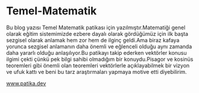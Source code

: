 # Temel-Matematik


Bu blog yazısı Temel Matematik patikası için yazılmıştır.Matematiği genel olarak eğitim sistemimizde ezbere dayalı olarak gördüğümüz için ilk başta sezgisel olarak anlamak hem zor hem de ilginç geldi.Ama biraz kafaya yorunca sezgisel anlamanın daha önemli ve eğlenceli olduğu aynı zamanda daha yararlı olduğu anlaşılıyor.Bu patikayı takip ederken vektörler konusu ilgimi çekti çünkü pek bilgi sahibi olmadığım bir konuydu.Pisagor ve kosinüs teoremleri gibi önemli olan teoremleri vektörlerle açıklayabilmek bir vizyon ve ufuk kattı ve beni bu tarz araştırmaları yapmaya motive etti diyebilirim.


 www.patika.dev 
